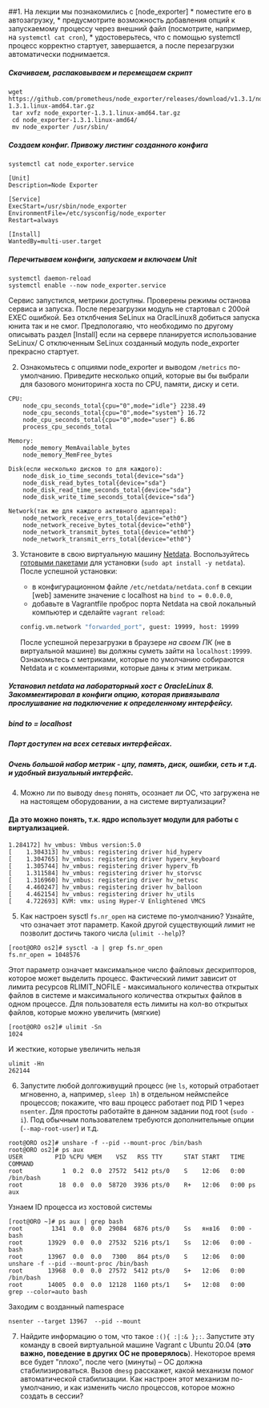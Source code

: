  ##1. На лекции мы познакомились с [node_exporter]
    * поместите его в автозагрузку,
    * предусмотрите возможность добавления опций к запускаемому процессу через внешний файл (посмотрите, например, на `systemctl cat cron`),
    * удостоверьтесь, что с помощью systemctl процесс корректно стартует, завершается, а после перезагрузки автоматически поднимается.
   
 #####  Скачиваем, распаковываем и перемещаем скрипт
 
```
wget https://github.com/prometheus/node_exporter/releases/download/v1.3.1/node_exporter-1.3.1.linux-amd64.tar.gz
 tar xvfz node_exporter-1.3.1.linux-amd64.tar.gz
 cd node_exporter-1.3.1.linux-amd64/
 mv node_exporter /usr/sbin/
```
 ##### Создаем конфиг. Привожу листинг созданного конфига
 
```/etc/systemd/system/node_exporter.service
systemctl cat node_exporter.service

[Unit]
Description=Node Exporter

[Service]
ExecStart=/usr/sbin/node_exporter
EnvironmentFile=/etc/sysconfig/node_exporter
Restart=always

[Install]
WantedBy=multi-user.target
```
##### Перечитываем конфиги, запускаем и включаем Unit
```  
systemctl daemon-reload
systemctl enable --now node_exporter.service
```

Сервис запустился, метрики доступны. 
Проверены режимы останова сервиса и запуска. 
После перезагрузки модуль не стартовал с 200ой EXEC ошибкой. Без отклбчения SeLinux на OraclLinux8 добиться запуска юнита так и не смог. Предпологаяю, что необходимо по другому описывать раздел [Install] если на сервере планируется использование SeLinux/
С отключенным SeLinux созданный модуль node_exporter прекрасно стартует. 

2. Ознакомьтесь с опциями node_exporter и выводом `/metrics` по-умолчанию. Приведите несколько опций, которые вы бы выбрали для базового мониторинга хоста по CPU, памяти, диску и сети.
```
CPU:
    node_cpu_seconds_total{cpu="0",mode="idle"} 2238.49
    node_cpu_seconds_total{cpu="0",mode="system"} 16.72
    node_cpu_seconds_total{cpu="0",mode="user"} 6.86
    process_cpu_seconds_total
    
Memory:
    node_memory_MemAvailable_bytes 
    node_memory_MemFree_bytes
    
Disk(если несколько дисков то для каждого):
    node_disk_io_time_seconds_total{device="sda"} 
    node_disk_read_bytes_total{device="sda"} 
    node_disk_read_time_seconds_total{device="sda"} 
    node_disk_write_time_seconds_total{device="sda"}
    
Network(так же для каждого активного адаптера):
    node_network_receive_errs_total{device="eth0"} 
    node_network_receive_bytes_total{device="eth0"} 
    node_network_transmit_bytes_total{device="eth0"}
    node_network_transmit_errs_total{device="eth0"}
```
3. Установите в свою виртуальную машину [Netdata](https://github.com/netdata/netdata). Воспользуйтесь [готовыми пакетами](https://packagecloud.io/netdata/netdata/install) для установки (`sudo apt install -y netdata`). После успешной установки:
    * в конфигурационном файле `/etc/netdata/netdata.conf` в секции [web] замените значение с localhost на `bind to = 0.0.0.0`,
    * добавьте в Vagrantfile проброс порта Netdata на свой локальный компьютер и сделайте `vagrant reload`:

    ```bash
    config.vm.network "forwarded_port", guest: 19999, host: 19999
    ```

    После успешной перезагрузки в браузере *на своем ПК* (не в виртуальной машине) вы должны суметь зайти на `localhost:19999`. Ознакомьтесь с метриками, которые по умолчанию собираются Netdata и с комментариями, которые даны к этим метрикам.
    
 
 
##### Установил netdata на лабораторный хост с OracleLinux 8. Закомментировал в конфиги опцию, которая привязывала прослушвание на подключение к определенному интерфейсу.
##### bind to = localhost
##### Порт доступен на всех сетевых интерфейсах. 
##### Очень большой набор метрик - цпу, память, диск, ошибки, сеть и т.д. и удобный визуальный интерфейс. 

4. Можно ли по выводу `dmesg` понять, осознает ли ОС, что загружена не на настоящем оборудовании, а на системе виртуализации?
#### Да это можно понять, т.к. ядро использует модули для работы с виртуализацией.  
   ````
   1.284172] hv_vmbus: Vmbus version:5.0
[    1.304313] hv_vmbus: registering driver hid_hyperv
[    1.304765] hv_vmbus: registering driver hyperv_keyboard
[    1.305744] hv_vmbus: registering driver hyperv_fb
[    1.311584] hv_vmbus: registering driver hv_storvsc
[    1.316960] hv_vmbus: registering driver hv_netvsc
[    4.460247] hv_vmbus: registering driver hv_balloon
[    4.462154] hv_vmbus: registering driver hv_utils
[    4.722693] KVM: vmx: using Hyper-V Enlightened VMCS

````

5. Как настроен sysctl `fs.nr_open` на системе по-умолчанию? Узнайте, что означает этот параметр. Какой другой существующий лимит не позволит достичь такого числа (`ulimit --help`)?
```
[root@ORO os2]# sysctl -a | grep fs.nr_open
fs.nr_open = 1048576
```
Этот параметр означает максимальное число файловых дескрипторов, которое может выделить процесс. Фактический лимит зависит от лимита ресурсов RLIMIT_NOFILE - максимального количества открытых файлов в системе и максимального количества открытых файлов в одном процессе. 
Для пользователя есть лимиты на кол-во открытых файлов, которые можно увеличить (мягкие)
```
[root@ORO os2]# ulimit -Sn
1024
```
И жесткие, которые увеличить нельзя
```
ulimit -Hn
262144
```

6. Запустите любой долгоживущий процесс (не `ls`, который отработает мгновенно, а, например, `sleep 1h`) в отдельном неймспейсе процессов; покажите, что ваш процесс работает под PID 1 через `nsenter`. Для простоты работайте в данном задании под root (`sudo -i`). Под обычным пользователем требуются дополнительные опции (`--map-root-user`) и т.д.

```
root@ORO os2]# unshare -f --pid --mount-proc /bin/bash
root@ORO os2]# ps aux
USER         PID %CPU %MEM    VSZ   RSS TTY      STAT START   TIME COMMAND
root           1  0.2  0.0  27572  5412 pts/0    S    12:06   0:00 /bin/bash
root          18  0.0  0.0  58720  3936 pts/0    R+   12:06   0:00 ps aux
```
Узнаем ID процесса из хостовой системы
```
[root@ORO ~]# ps aux | grep bash
root        1341  0.0  0.0  29084  6876 pts/0    Ss   янв16   0:00 -bash
root       13929  0.0  0.0  27532  5216 pts/1    Ss   12:06   0:00 -bash
root       13967  0.0  0.0   7300   864 pts/0    S    12:06   0:00 unshare -f --pid --mount-proc /bin/bash
root       13968  0.0  0.0  27572  5412 pts/0    S+   12:06   0:00 /bin/bash
root       14005  0.0  0.0  12128  1160 pts/1    S+   12:08   0:00 grep --color=auto bash
```

Заходим с возданный namespace
```
nsenter --target 13967  --pid --mount
 ```

7. Найдите информацию о том, что такое `:(){ :|:& };:`. Запустите эту команду в своей виртуальной машине Vagrant с Ubuntu 20.04 (**это важно, поведение в других ОС не проверялось**). Некоторое время все будет "плохо", после чего (минуты) – ОС должна стабилизироваться. Вызов `dmesg` расскажет, какой механизм помог автоматической стабилизации. Как настроен этот механизм по-умолчанию, и как изменить число процессов, которое можно создать в сессии?
